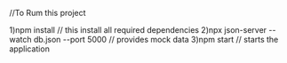 //To Rum this project

1)npm install // this install all required dependencies 
2)npx json-server --watch db.json --port 5000  // provides mock data
3)npm start // starts the application
